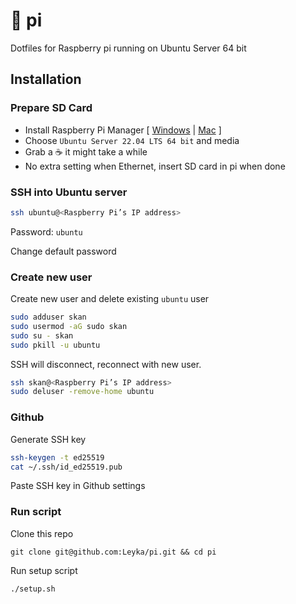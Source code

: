 # 🥧 pi

Dotfiles for Raspberry pi running on Ubuntu Server 64 bit

## Installation

### Prepare SD Card

- Install Raspberry Pi Manager [ [Windows](https://downloads.raspberrypi.org/imager/imager_latest.exe) | [Mac](https://downloads.raspberrypi.org/imager/imager_latest.dmg) ]
- Choose `Ubuntu Server 22.04 LTS 64 bit` and media
- Grab a ☕ it might take a while
- No extra setting when Ethernet, insert SD card in pi when done

### SSH into Ubuntu server

```sh
ssh ubuntu@<Raspberry Pi’s IP address>
```

Password: `ubuntu`

Change default password

### Create new user

Create new user and delete existing `ubuntu` user

```sh
sudo adduser skan
sudo usermod -aG sudo skan
sudo su - skan
sudo pkill -u ubuntu
```

SSH will disconnect, reconnect with new user.

```sh
ssh skan@<Raspberry Pi’s IP address>
sudo deluser -remove-home ubuntu
```

### Github

Generate SSH key

```sh
ssh-keygen -t ed25519
cat ~/.ssh/id_ed25519.pub
```

Paste SSH key in Github settings

### Run script

Clone this repo

```
git clone git@github.com:Leyka/pi.git && cd pi
```

Run setup script

```
./setup.sh
```
